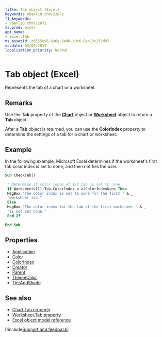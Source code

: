 ```yaml
---
title: Tab object (Excel)
keywords: vbaxl10.chm722072
f1_keywords:
- vbaxl10.chm722072
ms.prod: excel
api_name:
- Excel.Tab
ms.assetid: c6555e96-b96e-54d8-b8c6-5ab13c256d97
ms.date: 04/02/2019
localization_priority: Normal
---
```



# Tab object (Excel)

Represents the tab of a chart or a worksheet.


## Remarks

Use the **Tab** property of the **[Chart](Excel.Chart(object).md)** object or **[Worksheet](Excel.Worksheet.md)** object to return a **Tab** object.

After a **Tab** object is returned, you can use the **ColorIndex** property to determine the settings of a tab for a chart or worksheet.


## Example

In the following example, Microsoft Excel determines if the worksheet's first tab color index is set to none, and then notifies the user.

```vb
Sub CheckTab() 
 
 ' Determine if color index of 1st tab is set to none. 
 If Worksheets(1).Tab.ColorIndex = xlColorIndexNone Then 
 MsgBox "The color index is set to none for the first " & _ 
 "worksheet tab." 
 Else 
 MsgBox "The color index for the tab of the first worksheet " & _ 
 "is not set none." 
 End If 
 
End Sub
```

## Properties

- [Application](Excel.Tab.Application.md)
- [Color](Excel.Tab.Color.md)
- [ColorIndex](Excel.Tab.ColorIndex.md)
- [Creator](Excel.Tab.Creator.md)
- [Parent](Excel.Tab.Parent.md)
- [ThemeColor](Excel.Tab.ThemeColor.md)
- [TintAndShade](Excel.Tab.TintAndShade.md)

## See also

- [Chart.Tab property](Excel.Chart.Tab.md)
- [Worksheet.Tab property](Excel.Worksheet.Tab.md)
- [Excel object model reference](overview/Excel/object-model.md)

[!include[Support and feedback](~/includes/feedback-boilerplate.md)]